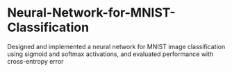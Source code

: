 # Neural-Network-for-MNIST-Classification
Designed and implemented a neural network for MNIST image classification using sigmoid and softmax activations, and evaluated performance with cross-entropy error
